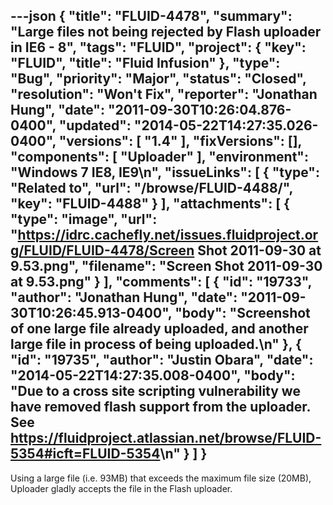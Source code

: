 ---json
{
  "title": "FLUID-4478",
  "summary": "Large files not being rejected by Flash uploader in IE6 - 8",
  "tags": "FLUID",
  "project": {
    "key": "FLUID",
    "title": "Fluid Infusion"
  },
  "type": "Bug",
  "priority": "Major",
  "status": "Closed",
  "resolution": "Won't Fix",
  "reporter": "Jonathan Hung",
  "date": "2011-09-30T10:26:04.876-0400",
  "updated": "2014-05-22T14:27:35.026-0400",
  "versions": [
    "1.4"
  ],
  "fixVersions": [],
  "components": [
    "Uploader"
  ],
  "environment": "Windows 7 IE8, IE9\n",
  "issueLinks": [
    {
      "type": "Related to",
      "url": "/browse/FLUID-4488/",
      "key": "FLUID-4488"
    }
  ],
  "attachments": [
    {
      "type": "image",
      "url": "https://idrc.cachefly.net/issues.fluidproject.org/FLUID/FLUID-4478/Screen Shot 2011-09-30 at 9.53.png",
      "filename": "Screen Shot 2011-09-30 at 9.53.png"
    }
  ],
  "comments": [
    {
      "id": "19733",
      "author": "Jonathan Hung",
      "date": "2011-09-30T10:26:45.913-0400",
      "body": "Screenshot of one large file already uploaded, and another large file in process of being uploaded.\n"
    },
    {
      "id": "19735",
      "author": "Justin Obara",
      "date": "2014-05-22T14:27:35.008-0400",
      "body": "Due to a cross site scripting vulnerability we have removed flash support from the uploader. See <https://fluidproject.atlassian.net/browse/FLUID-5354#icft=FLUID-5354>\n"
    }
  ]
}
---
Using a large file (i.e. 93MB) that exceeds the maximum file size (20MB), Uploader gladly accepts the file in the Flash uploader.&#x20;

        